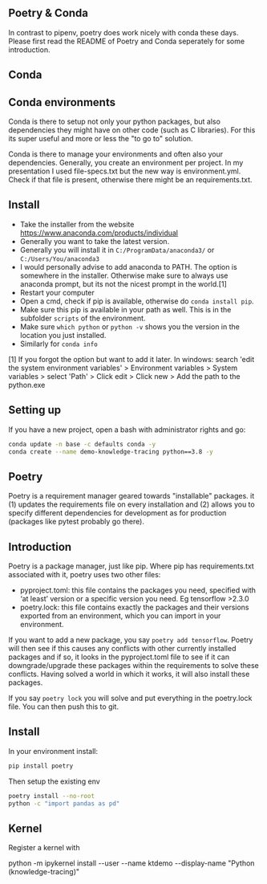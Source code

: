 ## Poetry & Conda

In contrast to pipenv, poetry does work nicely with conda these days. Please first read the README of Poetry and Conda seperately for some introduction.

## Conda

## Conda environments

Conda is there to setup not only your python packages, but also dependencies they might have on other code (such as C libraries). For this its super useful and more or less the "to go to" solution.

Conda is there to manage your environments and often also your dependencies. Generally, you create an environment per project. In my presentation I used file-specs.txt but the new way is environment.yml. Check if that file is present, otherwise there might be an requirements.txt.

## Install

- Take the installer from the website <https://www.anaconda.com/products/individual>
- Generally you want to take the latest version.
- Generally you will install it in `C:/ProgramData/anaconda3/` or `C:/Users/You/anaconda3`
- I would personally advise to add anaconda to PATH. The option is somewhere in the installer. Otherwise make sure to always use anaconda prompt, but its not the nicest prompt in the world.[1]
- Restart your computer
- Open a cmd, check if pip is available, otherwise do `conda install pip`.
- Make sure this pip is available in your path as well. This is in the subfolder `scripts` of the 
environment.
- Make sure `which python` or `python -v` shows you the version in the location you just installed.
- Similarly for `conda info`

[1] If you forgot the option but want to add it later. In windows: search 'edit the system environment variables' > Environment variables > System variables > select 'Path' > Click edit > Click new > Add the path to the python.exe

## Setting up

If you have a new project, open a bash with administrator rights and go:

```bash
conda update -n base -c defaults conda -y
conda create --name demo-knowledge-tracing python==3.8 -y
```

## Poetry

Poetry is a requirement manager geared towards "installable" packages. it (1) updates the requirements file on every
 installation and (2) allows you to specify different dependencies for development as for production (packages like 
 pytest probably go there).

## Introduction

Poetry is a package manager, just like pip. Where pip has requirements.txt associated with it,
poetry uses two other files:

- pyproject.toml: this file contains the packages you need, specified with ‘at least’ version or a specific version you need. Eg tensorflow >2.3.0
- poetry.lock: this file contains exactly the packages and their versions exported from an environment, which you can import in your environment.

If you want to add a new package, you say ```poetry add tensorflow```. Poetry will then see if this causes any conflicts with other currently installed packages and if so, it looks in the pyproject.toml file to see if it can downgrade/upgrade these packages within the requirements to solve these conflicts. Having solved a world in which it works, it will also install these packages.

If you say ```poetry lock``` you will solve and put everything in the poetry.lock file. You can then push this to git.

## Install

In your environment install:

```bash
pip install poetry
```

Then setup the existing env

```bash
poetry install --no-root
python -c "import pandas as pd"
```


## Kernel

Register a kernel with 

python -m ipykernel install --user --name ktdemo --display-name "Python (knowledge-tracing)"
